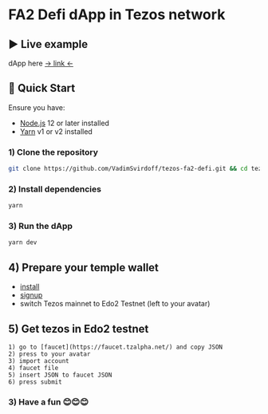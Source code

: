 # FA2 Defi dApp in Tezos network

## ▶️ Live example

dApp here [-> link <-](https://tezos-fa2-defi.vercel.app/) 

## 🚀 Quick Start

Ensure you have:

- [Node.js](https://nodejs.org) 12 or later installed
- [Yarn](https://yarnpkg.com) v1 or v2 installed

### 1) Clone the repository

```bash
git clone https://github.com/VadimSvirdoff/tezos-fa2-defi.git && cd tezos-fa2-defi
```

### 2) Install dependencies

```bash
yarn
```

### 3) Run the dApp

```bash
yarn dev
```

## 4) Prepare your temple wallet
- [install](https://templewallet.com/download)
- [signup](https://www.youtube.com/watch?v=S8_tL8PfCts&ab_channel=MadFish.solutions) 
- switch Tezos mainnet to Edo2 Testnet (left to your avatar)

## 5) Get tezos in Edo2 testnet 
    1) go to [faucet](https://faucet.tzalpha.net/) and copy JSON
    2) press to your avatar 
    3) import account 
    4) faucet file
    5) insert JSON to faucet JSON
    6) press submit

### 3) Have a fun 😊😊😊